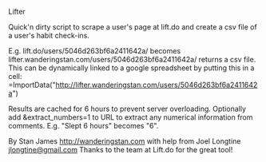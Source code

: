 Lifter

Quick'n dirty script to scrape a user's page at lift.do and 
create a csv file of a user's habit check-ins.

E.g. 
lift.do/users/5046d263bf6a2411642a/
becomes                 
lifter.wanderingstan.com/users/5046d263bf6a2411642a/
returns a csv file.
This can be dynamically linked to a google spreadsheet by putting this 
in a cell:
=ImportData("http://lifter.wanderingstan.com/users/5046d263bf6a2411642a")

Results are cached for 6 hours to prevent server overloading.
Optionally add &extract_numbers=1 to URL to extract any numerical 
information from comments. E.g. "Slept 6 hours" becomes "6".

By Stan James http://wanderingstan.com 
with help from Joel Longtine <jlongtine@gmail.com>
Thanks to the team at Lift.do for the great tool!